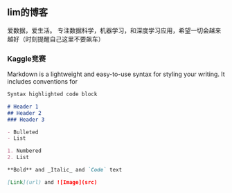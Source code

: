 ## lim的博客

爱数据，爱生活。
专注数据科学，机器学习，和深度学习应用，希望一切会越来越好（时刻提醒自己这里不要飙车）

### Kaggle竞赛

Markdown is a lightweight and easy-to-use syntax for styling your writing. It includes conventions for

```markdown
Syntax highlighted code block

# Header 1
## Header 2
### Header 3

- Bulleted
- List

1. Numbered
2. List

**Bold** and _Italic_ and `Code` text

[Link](url) and ![Image](src)
```